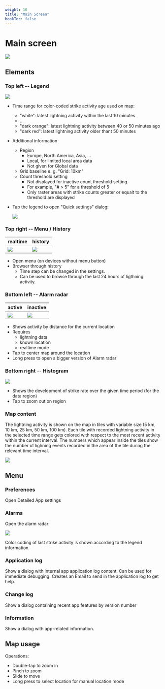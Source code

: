```yaml
---
weight: 10
title: "Main Screen"
bookToc: false
---
```


# Main screen

![](/app/android/main_realtime.png)

## Elements

### Top left -- Legend

![](/app/android/legend_40.png)

  * Time range for color-coded strike activity age used on map:
    * "white": latest lightning activity within the last 10 minutes
    * ...
    * "dark orange": latest lightning activity between 40 or 50 minutes ago
    * "dark red": latest lightning activity older thant 50 minutes
  * Additional information
    * Region 
      * Europe, North America, Asia, ...
      * Local, for limited local area data
      * Not given for Global data
    * Grid baseline e. g. "Grid: 10km"
    * Count threshold setting
      * Not displayed for inactive count threshold setting
      * For example, "# > 5" for a threshold of 5
      * Only raster areas with strike counts greater or equalt to the threshold are displayed
  * Tap the legend to open "Quick settings" dialog:

    ![](/app/android/quick-settings_25.png)

### Top right -- Menu / History

| realtime | history |
|----------|---------|
| ![](/app/android/menu-realtime.png) | ![](/app/android/menu-history.png) |


  * Open menu (on devices without menu button)
  * Browser through history
    * Time step can be changed in the settings.
    * Can be used to browse through the last 24 hours of ligthning activity.

### Bottom left -- Alarm radar

| active | inactive |
|----------|---------|
| ![](/app/android/alarm-radar-active_40.png) | ![](/app/android/alarm-radar-inactive_40.png) |


  * Shows activity by distance for the current location
  * Requires
  	* lightning data
  	* known location
  	* realtime mode
  * Tap to center map around the location
  * Long press to open a bigger version of Alarm radar

### Bottom right -- Histogram

![](/app/android/histogram_40.png)

  * Shows the development of strike rate over the given time period (for the data region)
  * Tap to zoom out on region

### Map content

The lightning activity is shown on the map in tiles with variable size (5 km, 10 km, 25 km, 50 km, 100 km). Each tile with recorded lightning activity in the selected time range gets colored with respect to the most recent activity within the current interval. The numbers which appear inside the tiles show the number of lighning events recorded in the area of the tile during the relevant time interval.

![](/app/android/main_map_data.png)

## Menu

### Preferences
 
Open Detailed App settings

### Alarms

Open the alarm radar:

![](/app/android/alarm-radar_25.png)

Color coding of last strike activity is shown according to the legend information.

### Application log

Show a dialog with internal app application log content. Can be used for immediate debugging. Creates an Email to send in the application log to get help.

### Change log

Show a dialog containing recent app features by version number

### Information

Show a dialog with app-related information.

## Map usage

Operations:

  * Double-tap to zoom in
  * Pinch to zoom
  * Slide to move
  * Long press to select location for manual location mode
